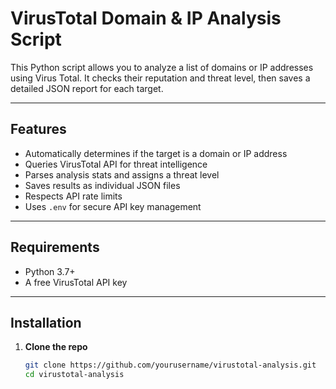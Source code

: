 # VirusTotal Domain & IP Analysis Script

This Python script allows you to analyze a list of domains or IP addresses using Virus Total.
It checks their reputation and threat level, then saves a detailed JSON report for each target.

---

## Features

- Automatically determines if the target is a domain or IP address
- Queries VirusTotal API for threat intelligence
- Parses analysis stats and assigns a threat level
- Saves results as individual JSON files
- Respects API rate limits
- Uses `.env` for secure API key management

---

## Requirements

- Python 3.7+
- A free VirusTotal API key

---

## Installation

1. **Clone the repo**
   ```bash
   git clone https://github.com/yourusername/virustotal-analysis.git
   cd virustotal-analysis

